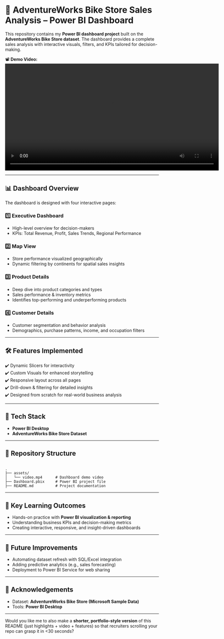 # 🚴 AdventureWorks Bike Store Sales Analysis – Power BI Dashboard  

This repository contains my **Power BI dashboard project** built on the **AdventureWorks Bike Store dataset**. The dashboard provides a complete sales analysis with interactive visuals, filters, and KPIs tailored for decision-making.  

📽️ **Demo Video:**  
<video src="assets/video.mp4" controls width="700"></video>  

---

## 📊 Dashboard Overview  

The dashboard is designed with four interactive pages:  

### 1️⃣ Executive Dashboard  
- High-level overview for decision-makers  
- KPIs: Total Revenue, Profit, Sales Trends, Regional Performance  

### 2️⃣ Map View  
- Store performance visualized geographically  
- Dynamic filtering by continents for spatial sales insights  

### 3️⃣ Product Details  
- Deep dive into product categories and types  
- Sales performance & inventory metrics  
- Identifies top-performing and underperforming products  

### 4️⃣ Customer Details  
- Customer segmentation and behavior analysis  
- Demographics, purchase patterns, income, and occupation filters  

---

## 🛠️ Features Implemented  
✔️ Dynamic Slicers for interactivity  
✔️ Custom Visuals for enhanced storytelling  
✔️ Responsive layout across all pages  
✔️ Drill-down & filtering for detailed insights  
✔️ Designed from scratch for real-world business analysis  

---

## 🚀 Tech Stack  
- **Power BI Desktop**  
- **AdventureWorks Bike Store Dataset**  

---

## 📂 Repository Structure  
```

.
├── assets/
│   └── video.mp4      # Dashboard demo video
├── Dashboard.pbix     # Power BI project file
├── README.md          # Project documentation

```

---

## 🎯 Key Learning Outcomes  
- Hands-on practice with **Power BI visualization & reporting**  
- Understanding business KPIs and decision-making metrics  
- Creating interactive, responsive, and insight-driven dashboards  

---

## 🔮 Future Improvements  
- Automating dataset refresh with SQL/Excel integration  
- Adding predictive analytics (e.g., sales forecasting)  
- Deployment to Power BI Service for web sharing  

---

## 🙌 Acknowledgements  
- Dataset: **AdventureWorks Bike Store (Microsoft Sample Data)**  
- Tools: **Power BI Desktop**  

---

Would you like me to also make a **shorter, portfolio-style version** of this README (just highlights + video + features) so that recruiters scrolling your repo can grasp it in <30 seconds?

